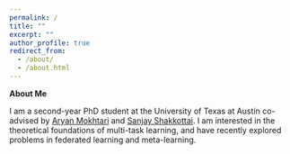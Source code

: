 ```yaml
---
permalink: /
title: ""
excerpt: ""
author_profile: true
redirect_from: 
  - /about/
  - /about.html
---
```


**About Me**

I am a second-year PhD student at the University of Texas at Austin co-advised by [Aryan Mokhtari](https://sites.utexas.edu/mokhtari/) and [Sanjay Shakkottai](https://sites.google.com/view/sanjay-shakkottai/home). I am interested in the theoretical foundations of multi-task learning, and have recently explored problems in federated learning and meta-learning.
